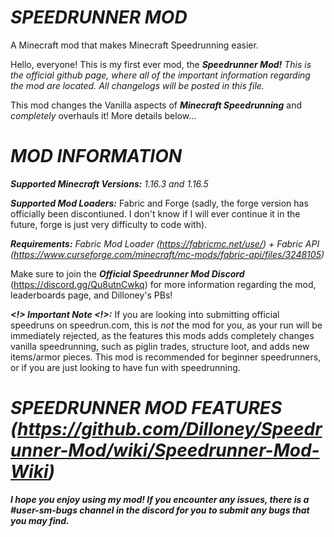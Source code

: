 # _SPEEDRUNNER MOD_
A Minecraft mod that makes Minecraft Speedrunning easier.

Hello, everyone! This is my first ever mod, the **_Speedrunner Mod!_**
_This is the official github page, where all of the important information regarding the mod are located. All changelogs will be posted in this file._

This mod changes the Vanilla aspects of **_Minecraft Speedrunning_** and _completely_ overhauls it! More details below...

# _MOD INFORMATION_

**_Supported Minecraft Versions:_** _1.16.3 and 1.16.5_

**_Supported Mod Loaders:_** Fabric and Forge (sadly, the forge version has officially been discontiuned. I don't know if I will ever continue it in the future, forge is
just very difficulty to code with).

**_Requirements:_** _Fabric Mod Loader (https://fabricmc.net/use/) + Fabric API (https://www.curseforge.com/minecraft/mc-mods/fabric-api/files/3248105)_

Make sure to join the **_Official Speedrunner Mod Discord_** (https://discord.gg/Qu8utnCwkq) for more information regarding the mod, leaderboards page, and Dilloney's PBs!

**_<!> Important Note <!>:_** If you are looking into submitting official speedruns on speedrun.com, this is *not* the mod for you, as your run will be immediately rejected, as the features this mods adds completely changes vanilla speedrunning, such as piglin trades, structure loot, and adds new items/armor pieces. This mod is recommended for beginner speedrunners, or if you are just looking to have fun with speedrunning.

# _SPEEDRUNNER MOD FEATURES (https://github.com/Dilloney/Speedrunner-Mod/wiki/Speedrunner-Mod-Wiki)_

**_I hope you enjoy using my mod! If you encounter any issues, there is a #user-sm-bugs channel in the discord for you to submit any bugs that you may find._**
